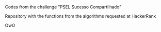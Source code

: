 Codes from the challenge "PSEL Sucesso Compartilhado"

Repository with the functions from the algorithms requested at HackerRank

OwO
